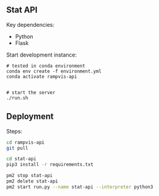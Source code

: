 ## Stat API 

Key dependencies:
- Python
- Flask

Start development instance:

```
# tested in conda environment
conda env create -f environment.yml
conda activate rampvis-api


# start the server
./run.sh
```

## Deployment
 
Steps:

``` bash
cd rampvis-api
git pull

cd stat-api
pip3 install -r requirements.txt

pm2 stop stat-api
pm2 delete stat-api
pm2 start run.py --name stat-api --interpreter python3
```
